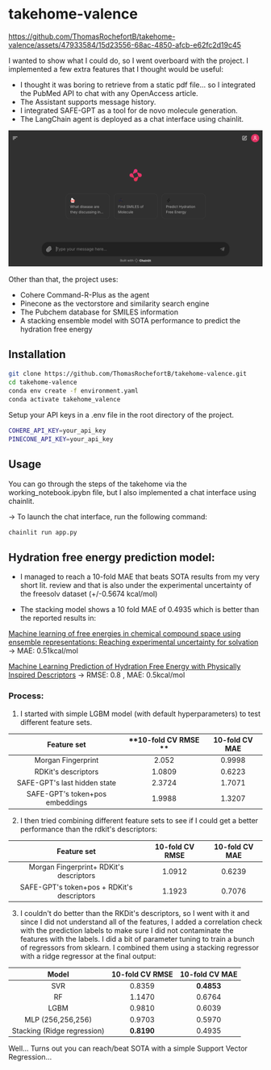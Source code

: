 # takehome-valence

https://github.com/ThomasRochefortB/takehome-valence/assets/47933584/15d23556-68ac-4850-afcb-e62fc2d19c45

I wanted to show what I could do, so I went overboard with the project. I implemented a few extra features that I thought would be useful:
- I thought it was boring to retrieve from a static pdf file... so I integrated the PubMed API to chat with any OpenAccess article.
- The Assistant supports message history.
- I integrated SAFE-GPT as a tool for de novo molecule generation.
- The LangChain agent is deployed as a chat interface using chainlit.




![User Interface](public/interface.png)


Other than that, the project uses:
- Cohere Command-R-Plus as the agent
- Pinecone as the vectorstore and similarity search engine
- The Pubchem database for SMILES information
- A stacking ensemble model with SOTA performance to predict the hydration free energy


## Installation
```bash
git clone https://github.com/ThomasRochefortB/takehome-valence.git
cd takehome-valence
conda env create -f environment.yaml
conda activate takehome_valence
```

Setup your API keys in a .env file in the root directory of the project. 
```bash
COHERE_API_KEY=your_api_key
PINECONE_API_KEY=your_api_key
```

## Usage
You can go through the steps of the takehome via the working_notebook.ipybn file, but I also implemented a chat interface using chainlit.

-> To launch the chat interface, run the following command:
```bash
chainlit run app.py
```


## Hydration free energy prediction model:
* I managed to reach a 10-fold MAE that beats SOTA results from my very short lit. review and that is also under the experimental uncertainty of the freesolv dataset (+/-0.5674 kcal/mol)

* The stacking model shows a 10 fold MAE of 0.4935 which is better than the reported results in: 

[Machine learning of free energies in chemical compound space using ensemble representations: Reaching experimental uncertainty for solvation](https://pubs.aip.org/aip/jcp/article/154/13/134113/1065546) -> MAE: 0.51kcal/mol

[Machine Learning Prediction of Hydration Free Energy with Physically Inspired Descriptors](https://pubs.acs.org/doi/10.1021/acs.jpclett.2c03858?goto=supporting-info) -> RMSE: 0.8 , MAE: 0.5kcal/mol


### Process:
1. I started with simple LGBM model (with default hyperparameters) to test different feature sets. 
<center>

|           Feature set           | **10-fold CV RMSE ** | **10-fold CV MAE** |
|:-------------------------------:|:--------------------:|:------------------:|
|        Morgan Fingerprint       |         2.052        |       0.9998       |
|       RDKit's descriptors       |        1.0809        |       0.6223       |
|   SAFE-GPT's last hidden state  |        2.3724        |       1.7071       |
| SAFE-GPT's token+pos embeddings |        1.9988        |       1.3207       |
</center>


2. I then tried combining different feature sets to see if I could get a better performance than the rdkit's descriptors:
<center>

|               **Feature set**              | **10-fold CV RMSE** | **10-fold CV MAE** |
|:------------------------------------------:|:--------------------:|:------------------:|
|  Morgan Fingerprint+  RDKit's descriptors  |        1.0912        |       0.6239       |
| SAFE-GPT's token+pos + RDKit's descriptors |        1.1923        |       0.7076       |
</center>


3. I couldn't do better than the RKDit's descriptors, so I went with it and since I did not understand all of the features, I added a correlation check with the prediction labels to make sure I did not contaminate the features with the labels. I did a bit of parameter tuning to train a bunch of regressors from sklearn. I combined them using a stacking regressor with a ridge regressor at the final output:
<center>

|          **Model**          | **10-fold CV RMSE** | **10-fold CV MAE** |
|:---------------------------:|:--------------------:|:------------------:|
|             SVR             |        0.8359        |     **0.4853**     |
|              RF             |        1.1470        |       0.6764       |
|             LGBM            |        0.9810        |       0.6039       |
|      MLP (256,256,256)      |        0.9703        |       0.5970       |
| Stacking (Ridge regression) |      **0.8190**      |       0.4935       |
</center>

Well... Turns out you can reach/beat SOTA with a simple Support Vector Regression...

